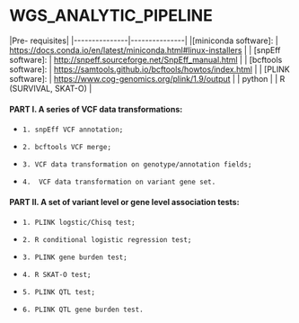 # WGS_ANALYTIC_PIPELINE 

|Pre- requisites|
|---------------|---------------|
|[miniconda software]: | https://docs.conda.io/en/latest/miniconda.html#linux-installers |
| [snpEff software]: | http://snpeff.sourceforge.net/SnpEff_manual.html  |
| [bcftools software]: | https://samtools.github.io/bcftools/howtos/index.html  | 
| [PLINK software]: | https://www.cog-genomics.org/plink/1.9/output |
| python |
| R (SURVIVAL, SKAT-O) | 



  
  
  
#### PART I. A series of VCF data transformations:



* `1. snpEff VCF annotation;`

* `2. bcftools VCF merge;`

* `3. VCF data transformation on genotype/annotation fields;`

* `4.  VCF data transformation on variant gene set.`

#### PART II. A set of variant level or gene level association tests:




* `1. PLINK logstic/Chisq test;`

* `2. R conditional logistic regression test;`

* `3. PLINK gene burden test;`

* `4. R SKAT-O test;`

* `5. PLINK QTL test;`

* `6. PLINK QTL gene burden test.`

